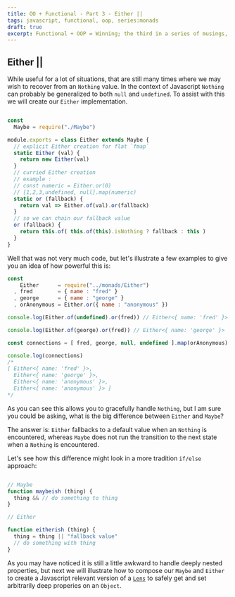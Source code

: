 ```yaml
---
title: OO + Functional - Part 3 - Either ||
tags: javascript, functional, oop, series:monads
draft: true
excerpt: Functional + OOP = Winning; the third in a series of musings, focusing on the Either monad.
---
```


## Either ||

While useful for a lot of situations, that are still many times where we may wish to recover from an `Nothing` value.  In the context of Javascript `Nothing` can probably be generalized to both `null` and `undefined`.  To assist with this we will create our `Either` implementation.

```javascript

const
  Maybe = require("./Maybe")

module.exports = class Either extends Maybe {
  // explicit Either creation for flat `fmap`
  static Either (val) {
    return new Either(val)
  }
  // curried Either creation
  // example :
  // const numeric = Either.or(0)
  // [1,2,3,undefined, null].map(numeric)
  static or (fallback) {
    return val => Either.of(val).or(fallback)
  }
  // so we can chain our fallback value
  or (fallback) {
    return this.of( this.of(this).isNothing ? fallback : this )
  }
}
```

Well that was not very much code, but let's illustrate a few examples to give you an idea of how powerful this is:

```javascript
const
    Either      = require("../monads/Either")
  , fred        = { name : "fred" }
  , george      = { name : "george" }
  , orAnonymous = Either.or({ name : "anonymous" })

console.log(Either.of(undefined).or(fred)) // Either<{ name: 'fred' }>

console.log(Either.of(george).or(fred)) // Either<{ name: 'george' }>

const connections = [ fred, george, null, undefined ].map(orAnonymous)

console.log(connections)
/*
[ Either<{ name: 'fred' }>,
  Either<{ name: 'george' }>,
  Either<{ name: 'anonymous' }>,
  Either<{ name: 'anonymous' }> ]
*/

```

As you can see this allows you to gracefully handle `Nothing`, but I am sure you could be asking, what is the big difference between `Either` and `Maybe`?

The answer is: `Either` fallbacks to a default value when an `Nothing` is encountered, whereas `Maybe` does not run the transition to the next state when a `Nothing` is encountered.

Let's see how this difference might look in a more tradition `if/else` approach:

```javascript

// Maybe
function maybeish (thing) {
  thing && // do something to thing
}

// Either

function eitherish (thing) {
  thing = thing || "fallback value"
  // do something with thing
}
```

As you may have noticed it is still a little awkward to handle deeply nested properties, but next we will illustrate how to compose our `Maybe` and `Either` to create a Javascript relevant version of a [`Lens`](https://www21.in.tum.de/teaching/fp/SS15/papers/17.pdf) to safely get and set arbitrarily deep properies on an `Object`.